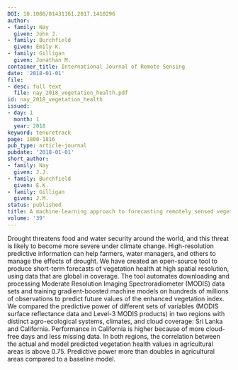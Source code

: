 ```yaml
---
DOI: 10.1080/01431161.2017.1410296
author:
- family: Nay
  given: John J.
- family: Burchfield
  given: Emily K.
- family: Gilligan
  given: Jonathan M.
container_title: International Journal of Remote Sensing
date: '2018-01-01'
file:
- desc: full text
  file: nay_2018_vegetation_health.pdf
id: nay_2018_vegetation_health
issued:
- day: 1
  month: 1
  year: 2018
keyword: tenuretrack
page: 1800-1816
pub_type: article-journal
pubdate: '2018-01-01'
short_author:
- family: Nay
  given: J.J.
- family: Burchfield
  given: E.K.
- family: Gilligan
  given: J.M.
status: published
title: A machine-learning approach to forecasting remotely sensed vegetation health
volume: '39'
---
```

Drought threatens food and water security around the world, and this threat is likely to become more severe under climate change. High-resolution predictive information can help farmers, water managers, and others to manage the effects of drought. We have created an open-source tool to produce short-term forecasts of vegetation health at high spatial resolution, using data that are global in coverage. The tool automates downloading and processing Moderate Resolution Imaging Spectroradiometer (MODIS) data sets and training gradient-boosted machine models on hundreds of millions of observations to predict future values of the enhanced vegetation index. We compared the predictive power of different sets of variables (MODIS surface reflectance data and Level-3 MODIS products) in two regions with distinct agro-ecological systems, climates, and cloud coverage: Sri Lanka and California. Performance in California is higher because of more cloud-free days and less missing data. In both regions, the correlation between the actual and model predicted vegetation health values in agricultural areas is above 0.75. Predictive power more than doubles in agricultural areas compared to a baseline model.
